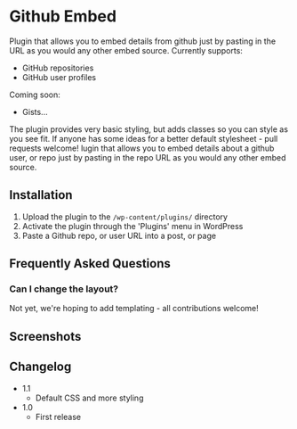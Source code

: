 # Github Embed

Plugin that allows you to embed details from github just by pasting in the URL as you would any other embed source. Currently supports:

* GitHub repositories
* GitHub user profiles

Coming soon:

* Gists...

The plugin provides very basic styling, but adds classes so you can style as you see fit. If anyone has some ideas for a better default stylesheet - pull requests welcome!
lugin that allows you to embed details about a github user, or repo just by pasting in the repo URL as you would any other embed source. 

## Installation

1. Upload the plugin to the `/wp-content/plugins/` directory
2. Activate the plugin through the 'Plugins' menu in WordPress
3. Paste a Github repo, or user URL into a post, or page

## Frequently Asked Questions

### Can I change the layout?
Not yet, we're hoping to add templating - all contributions welcome!

## Screenshots


## Changelog

- 1.1
    - Default CSS and more styling
- 1.0
	- First release
